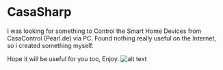 # CasaSharp

I was looking for something to Control the Smart Home Devices from CasaControl (Pearl.de) via PC. Found nothing really useful on the Internet, so i created something myself.

Hope it will be useful for you too, Enjoy.
![alt text](http://microsites.pearl.de/i/07/ch1813_2.jpg)
